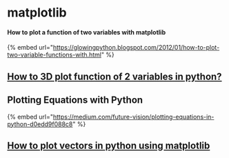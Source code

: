 # matplotlib

#### How to plot a function of two variables with matplotlib

{% embed url="https://glowingpython.blogspot.com/2012/01/how-to-plot-two-variable-functions-with.html" %}

## [How to 3D plot function of 2 variables in python?](https://stackoverflow.com/questions/51765184/how-to-3d-plot-function-of-2-variables-in-python)

## Plotting Equations with Python

{% embed url="https://medium.com/future-vision/plotting-equations-in-python-d0edd9f088c8" %}

## [How to plot vectors in python using matplotlib](https://stackoverflow.com/questions/42281966/how-to-plot-vectors-in-python-using-matplotlib)

## 

